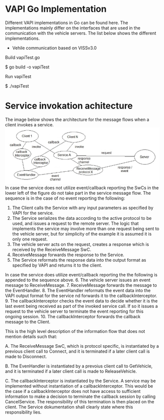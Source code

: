 # VAPI Go Implementation
Different VAPI implementations in Go can be found here.
The implementations mainly differ on the interfaces that are used in the communication with the vehicle servers.
The list below shows the different implementations.
* Vehile communication based on VISSv3.0 

Build vapiTest.go

$ go build -o vapiTest

Run vapiTest

$ ./vapiTest

# Service invokation achitecture
The image below shows the architecture for the message flows when a client invokes a service.
![VAPI service invokation architecture](/images/vapi-service-invokation-arch.jpg)
In case the service does not utilize event/callback reporting the SwCs in the lower left of the figure do not take part in the service message flow.
The sequence is in the case of no event reporting the following:
1. The Client calls the Service with any input parameters as specified by VAPI for the service.
2. The Service serializes the data according to the active protocol to be used, and issues a request to the remote server.
The logic that implements the service may involve more than one request being sent to the vehicle server, but for simplicity of the example it is assumed it is only one request.
3. The vehicle server acts on the request, creates a response which is received by the ReceiveMessage SwC. 
4. ReceiveMessage forwards the response to the Service.
5. The Service reformats the response data into the output format as specified by VAPI and returns it to the client.

In case the service does utilize event/callback reporting the the following is appended to the sequence above.
6. The vehicle server issues an event message to ReceiveMessage.
7. ReceiveMessage forwards the message to the EventHandler.
8. The EventHandler reformats the event data into the VAPI output format for the service nd forwards it to the callbackInterceptor.
9. The callbackInterceptor checks the event data to decide whether it is the last event being received as part of the invoked service call.
If so it issues a request to the vehicle server to terminate the event reporting for this ongoing session.
10. The callbackInterceptor forwards the callback message to the Client.

This is the high level description of the information flow that does not mention details such that:

A. The ReceiveMessage SwC, which is protocol specific, is instantiated by a previous client call to Connect,
and it is terminated if a later client call is made to Disconnect.

B. The EvenHandler is instantiated by a prevoius client call to GetVehicle, and it is terminated if a later client call is made to ReleaseVehicle.

C. The callbackInterceptor is instantiated by the Service. A service may be implemented without instantiation of a callbackInterceptor.
This would be the case if a callbackInterceptor does not have access to sufficient information to make a decision to terminate the callback session
by calling CancelService.
The responsibility of this termination is then placed on the client. The Service dokumentation shall clearly state where this responsibility lies.
